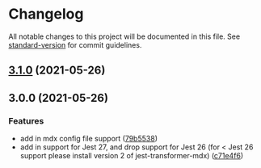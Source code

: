 # Changelog

All notable changes to this project will be documented in this file. See [standard-version](https://github.com/conventional-changelog/standard-version) for commit guidelines.

## [3.1.0](https://github.com/bitttttten/jest-transformer-md/compare/v3.0.0...v3.1.0) (2021-05-26)

## 3.0.0 (2021-05-26)

### Features

-   add in mdx config file support ([79b5538](https://github.com/bitttttten/jest-transformer-md/commit/79b55387315550eed58745f3c9c1c80bf3d74414))
-   add in support for Jest 27, and drop support for Jest 26 (for < Jest 26 support please install version 2 of jest-transformer-mdx) ([c71e4f6](https://github.com/bitttttten/jest-transformer-mdx/pull/23/commits/c71e4f60f9b13ba721d17ab83d4fa549d17535db))
